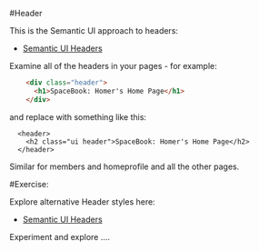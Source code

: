 #Header

This is the Semantic UI approach to headers:

- <a href="http://semantic-ui.com/elements/header.html" target="_blank"> Semantic UI Headers </a>

Examine all of the headers in your pages - for example:

~~~html
    <div class="header">
      <h1>SpaceBook: Homer's Home Page</h1>
    </div>
~~~

and replace with something like this:

~~~
  <header>
    <h2 class="ui header">SpaceBook: Homer's Home Page</h2>
  </header>
~~~

Similar for members and homeprofile and all the other pages.


#Exercise:

Explore alternative Header styles here:

- <a href="http://semantic-ui.com/elements/header.html" target="_blank"> Semantic UI Headers </a>

Experiment and explore ....
